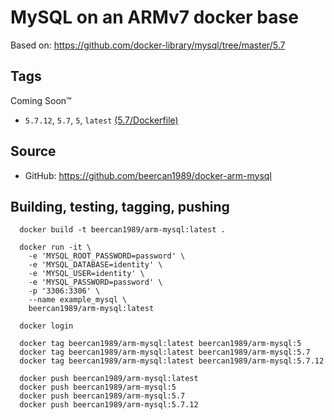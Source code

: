 # MySQL on an ARMv7 docker base

Based on: https://github.com/docker-library/mysql/tree/master/5.7

## Tags
Coming Soon™
* `5.7.12`, `5.7`, `5`, `latest` [(5.7/Dockerfile)](https://github.com/beercan1989/docker-arm-mysql/blob/b981671013aaa026b5a7f95ee89439600e379ac6/Dockerfile)

## Source
* GitHub: https://github.com/beercan1989/docker-arm-mysql

## Building, testing, tagging, pushing
```
  docker build -t beercan1989/arm-mysql:latest .

  docker run -it \
    -e 'MYSQL_ROOT_PASSWORD=password' \
    -e 'MYSQL_DATABASE=identity' \
    -e 'MYSQL_USER=identity' \
    -e 'MYSQL_PASSWORD=password' \
    -p '3306:3306' \
    --name example_mysql \
    beercan1989/arm-mysql:latest

  docker login

  docker tag beercan1989/arm-mysql:latest beercan1989/arm-mysql:5
  docker tag beercan1989/arm-mysql:latest beercan1989/arm-mysql:5.7
  docker tag beercan1989/arm-mysql:latest beercan1989/arm-mysql:5.7.12

  docker push beercan1989/arm-mysql:latest
  docker push beercan1989/arm-mysql:5
  docker push beercan1989/arm-mysql:5.7
  docker push beercan1989/arm-mysql:5.7.12
```
